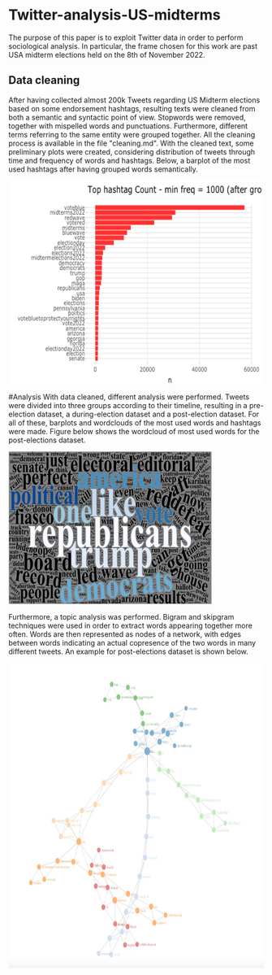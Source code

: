 # Twitter-analysis-US-midterms
The purpose of this paper is to exploit Twitter data in order to perform sociological analysis. In particular, the frame chosen for this work are past USA midterm elections held on the 8th of November 2022.

## Data cleaning
After having collected almost 200k Tweets regarding US Midterm elections based on some endorsement hashtags, resulting texts were cleaned from both a semantic and syntactic point of view. Stopwords were removed, together with mispelled words and punctuations. Furthermore, different terms referring to the same entity were grouped together. All the cleaning process is available in the file "cleaning.md". With the cleaned text, some preliminary plots were created, considering distribution of tweets through time and frequency of words and hashtags. Below, a barplot of the most used hashtags after having grouped words semantically. 

<img src="https://github.com/MatteoScianna/Twitter-analysis-US-midterms/blob/main/img/top_hashtags_after_grouping.png" width="500" height="400">

#Analysis
With data cleaned, different analysis were performed. Tweets were divided into three groups according to their timeline, resulting in a pre-election dataset, a during-election dataset and a post-election dataset. For all of these, barplots and wordclouds of the most used words and hashtags were made. 
Figure below shows the wordcloud of most used words for the post-elections dataset. 

<img src="https://github.com/MatteoScianna/Twitter-analysis-US-midterms/blob/main/img/post_top_words_count_wordcloud.jpg" width="400" height="300">

Furthermore, a topic analysis was performed. Bigram and skipgram techniques were used in order to extract words appearing together more often. Words are then represented as nodes of a network, with edges between words indicating an actual copresence of the two words in many different tweets. An example for post-elections dataset is shown below. 

<img src="https://github.com/MatteoScianna/Twitter-analysis-US-midterms/blob/main/img/post_skipgram_dynamic.jpg" width="600" height="600">

